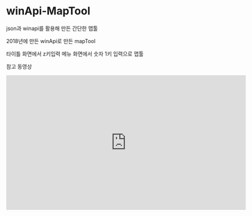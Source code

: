 # winApi-MapTool
json과 winapi를 활용해 만든 간단한 맵툴

2018년에 만든 winApi로 만든 mapTool

타이틀 화면에서 z키입력
메뉴 화면에서 숫자 1키 입력으로 맵툴

참고 동영상
<iframe width="640" height="360" src="https://youtu.be/qrEOZnrhPaU" frameborder="0" gesture="media" allowfullscreen=""></iframe>

